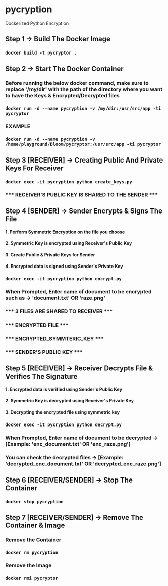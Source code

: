 # pycryption
Dockerized Python Encryption

## Step 1 -> Build The Docker Image

### `docker build -t pycryptor .`

## Step 2 -> Start The Docker Container


### Before running the below docker command, make sure to replace '/my/dir' with the path of the directory where you want to have the Keys & Encrypted/Decrypted files
### `docker run -d --name pycryption -v /my/dir:/usr/src/app -ti pycryptor`
### EXAMPLE 
### `docker run -d --name pycryption -v /home/playground/Bloom/pycryptor:/usr/src/app -ti pycryptor`


## Step 3 [RECEIVER] -> Creating Public And Private Keys For Receiver

### `docker exec -it pycryption python create_keys.py`

### *** RECEIVER'S PUBLIC KEY IS SHARED TO THE SENDER ***

## Step 4 [SENDER] -> Sender Encrypts & Signs The File

#### 1. Perform Symmetric Encryption on the file you choose
#### 2. Symmetric Key is encrypted using Receiver's Public Key
#### 3. Create Public & Private Keys for Sender
#### 4. Encrypted data is signed using Sender's Private Key

### `docker exec -it pycryption python encrypt.py`
### When Prompted, Enter name of document to be encrypted such as -> 'document.txt' OR 'raze.png'

### *** 3 FILES ARE SHARED TO RECEIVER ***
### *** ENCRYPTED FILE ***
### *** ENCRYPTED_SYMMTERIC_KEY ***
### *** SENDER'S PUBLIC KEY ***

## Step 5 [RECEIVER] -> Receiver Decrypts File & Verifies The Signature

#### 1. Encrypted data is verified using Sender's Public Key
#### 2. Symmetric Key is decrypted using Receiver's Private Key
#### 3. Decrypting the encrypted file using symmetric key

### `docker exec -it pycryption python decrypt.py`
### When Prompted, Enter name of document to be decrypted -> [Example: 'enc_document.txt' OR 'enc_raze.png']

### You can check the decrypted files -> [Example: 'decrypted_enc_document.txt' OR 'decrypted_enc_raze.png']

## Step 6 [RECEIVER/SENDER] -> Stop The Container 
### `docker stop pycryption`

## Step 7 [RECEIVER/SENDER] -> Remove The Container & Image
### Remove the Container
### `docker rm pycryption`

### Remove the Image
### `docker rmi pycryptor`

